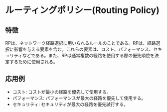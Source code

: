 

# ルーティングポリシー(Routing Policy)
## 特徴
RPは、ネットワーク経路選択に用いられるルールのことである。RPは、経路選択に影響を与える要素を含む。これらの要素は、コスト、パフォーマンス、セキュリティなどである。また、RPは通常複数の経路を使用する際の優先順位を決定するために使用される。

## 応用例
- コスト: コストが最小の経路を優先して使用する。
- パフォーマンス: パフォーマンスが最大の経路を優先して使用する。
- セキュリティ: セキュリティが最大の経路を優先試行する。